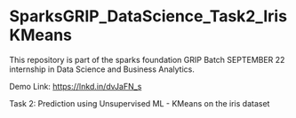 # SparksGRIP_DataScience_Task2_IrisKMeans

This repository is part of the sparks foundation GRIP Batch SEPTEMBER 22 internship in Data Science and Business Analytics.

Demo Link: https://lnkd.in/dvJaFN_s

Task 2: Prediction using Unsupervised ML - KMeans on the iris dataset
